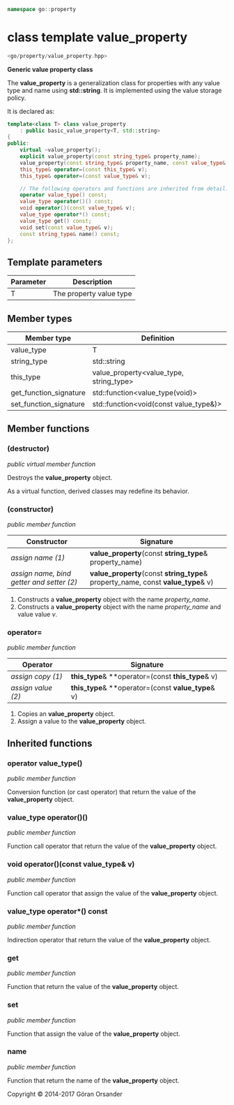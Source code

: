 ```c++
namespace go::property
```

# class template value_property

```c++
<go/property/value_property.hpp>
```

**Generic value property class**

The **value_property** is a generalization class for properties with any value type and name using **std::string**.
It is implemented using the value storage policy.

It is declared as:

```c++
template<class T> class value_property
    : public basic_value_property<T, std::string>
{
public:
    virtual ~value_property();
    explicit value_property(const string_type& property_name);
    value_property(const string_type& property_name, const value_type& v);
    this_type& operator=(const this_type& v);
    this_type& operator=(const value_type& v);

    // The following operators and functions are inherited from detail::property_base<T, policy::value<T>, std::string>
    operator value_type() const;
    value_type operator()() const;
    void operator()(const value_type& v);
    value_type operator*() const;
    value_type get() const;
    void set(const value_type& v);
    const string_type& name() const;
};
```

## Template parameters

Parameter | Description
-|-
T | The property value type

## Member types

Member type | Definition
-|-
value_type | T
string_type | std::string
this_type | value_property<value_type, string_type>
get_function_signature | std::function<value_type(void)>
set_function_signature | std::function<void(const value_type&)>

## Member functions

### (destructor)

*public virtual member function*

Destroys the **value_property** object.

As a virtual function, derived classes may redefine its behavior.

### (constructor)

*public member function*

Constructor | Signature
-|-
*assign name (1)* | **value_property**(const **string_type**& property_name)
*assign name, bind getter and setter (2)* | **value_property**(const **string_type**& property_name, const **value_type**& v)

1. Constructs a **value_property** object with the name *property_name*.
2. Constructs a **value_property** object with the name *property_name* and value value *v*.

### operator=

*public member function*

Operator | Signature
-|-
*assign copy (1)* | **this_type**& **operator=(const **this_type**& v)
*assign value (2)* | **this_type**& **operator=(const **value_type**& v)

1. Copies an **value_property** object.
2. Assign a value to the **value_property** object.

## Inherited functions

### operator value_type()

*public member function*

Conversion function (or cast operator) that return the value of the **value_property** object.

### value_type operator()()

*public member function*

Function call operator that return the value of the **value_property** object.

### void operator()(const value_type& v)

*public member function*

Function call operator that assign the value of the **value_property** object.

### value_type operator*() const

*public member function*

Indirection operator that return the value of the **value_property** object.

### get

*public member function*

Function that return the value of the **value_property** object.

### set

*public member function*

Function that assign the value of the **value_property** object.

### name

*public member function*

Function that return the name of the **value_property** object.

Copyright &copy; 2014-2017 Göran Orsander

